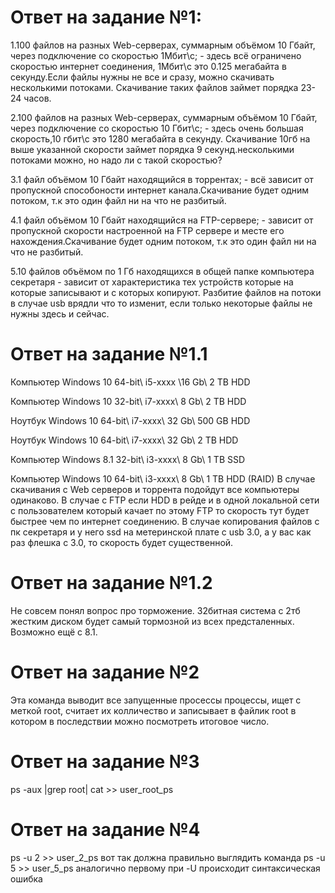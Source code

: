# Ответ на задание №1:
1.100 файлов на разных Web-серверах, суммарным объёмом 10 Гбайт, через подключение со скоростью 1Мбит\с; - здесь всё ограничено скоростью интернет соединения,  1Мбит\с 
это 0.125 мегабайта в секунду.Если файлы нужны не все и сразу, можно скачивать несколькими потоками. Скачивание таких файлов займет порядка 23-24 часов.

2.100 файлов на разных Web-серверах, суммарным объёмом 10 Гбайт, через подключение со скоростью 10 Гбит\с; - здесь очень большая скорость,10 гбит\с 
это 1280 мегабайта в секунду. Скачивание 10гб на выше указанной скорости займет порядка 9 секунд.несколькими потоками можно, но надо ли с такой скоростью?

3.1 файл объёмом 10 Гбайт находящийся в торрентах; - всё зависит от пропускной способоности интернет канала.Скачивание будет одним потоком, 
т.к это один файл ни на что не разбитый.

4.1 файл объёмом 10 Гбайт находящийся на FTP-сервере; - зависит от пропускной скорости настроенной на FTP сервере и месте его нахождения.Скачивание будет одним потоком, 
т.к это один файл ни на что не разбитый.

5.10 файлов объёмом по 1 Гб находящихся в общей папке компьютера секретаря - зависит от характеристика тех устройств которые на которые записывают и с которых копируют.
Разбитие файлов на потоки в случае usb врядли что то изменит, если только некоторые файлы не нужны здесь и сейчас.
# Ответ на задание №1.1
Компьютер Windows 10 64-bit\ i5-xxxx \16 Gb\ 2 TB HDD 

Компьютер Windows 10 32-bit\ i7-xxxx\ 8 Gb\ 2 TB HDD

Ноутбук Windows 10 64-bit\ i7-xxxx\ 32 Gb\ 500 GB HDD

Ноутбук Windows 10 64-bit\ i7-xxxx\ 32 Gb\ 2 TB HDD

Компьютер Windows 8.1 32-bit\ i3-xxxx\ 8 Gb\ 1 TB SSD

Компьютер Windows 10 64-bit\ i3-xxxx\ 8 Gb\ 1 TB HDD (RAID)
В случае скачивания с Web серверов и торрента подойдут все компьютеры одинаково. В случае с FTP если HDD в рейде и в одной  локальной сети с пользователем который качает 
по этому FTP то скорость тут будет быстрее чем по интернет соединению. В случае копирования файлов с пк секретаря и у него ssd на метеринской плате с usb 3.0, а у вас 
как раз флешка c 3.0, то скорость будет существенной.
# Ответ на задание №1.2
Не совсем понял вопрос про торможение. 32битная система с 2тб жестким диском будет самый тормозной из всех предсталенных. Возможно ещё с 8.1.
# Ответ на задание №2
Эта команда выводит все  запущенные просессы процессы, ищет с меткой root, считает их колличество и записывает в файлик root в котором в последствии можно посмотреть итоговое число.
# Ответ на задание №3
ps -aux |grep root| cat >> user_root_ps
# Ответ на задание №4
ps -u 2 >>  user_2_ps вот так должна  правильно выглядить команда 
ps -u 5 >>  user_5_ps аналогично первому
при -U происходит синтаксическая ошибка






